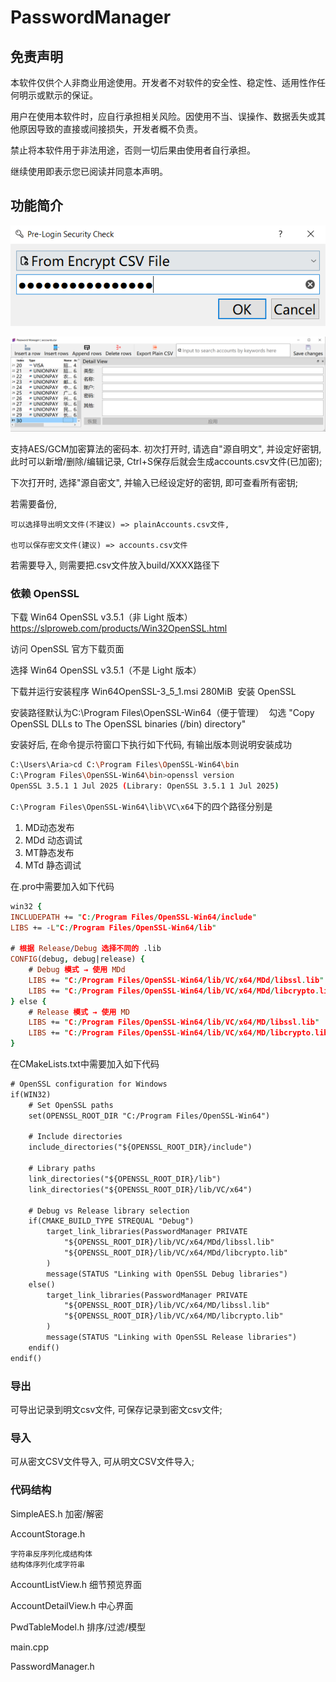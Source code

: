 # PasswordManager

## 免责声明
本软件仅供个人非商业用途使用。开发者不对软件的安全性、稳定性、适用性作任何明示或默示的保证。

用户在使用本软件时，应自行承担相关风险。因使用不当、误操作、数据丢失或其他原因导致的直接或间接损失，开发者概不负责。

禁止将本软件用于非法用途，否则一切后果由使用者自行承担。

​继续使用即表示您已阅读并同意本声明。​


## 功能简介

![登录](imgs/LoginQryWidget.png)

![主界面](imgs/PasswordTable.png)

支持AES/GCM加密算法的密码本. 初次打开时, 请选自"源自明文", 并设定好密钥, 此时可以新增/删除/编辑记录, Ctrl+S保存后就会生成accounts.csv文件(已加密);

下次打开时, 选择"源自密文", 并输入已经设定好的密钥, 即可查看所有密钥;

若需要备份, 

    可以选择导出明文文件(不建议) => plainAccounts.csv文件, 

    也可以保存密文文件(建议) => accounts.csv文件

若需要导入, 则需要把.csv文件放入build/XXXX路径下

### 依赖 OpenSSL
​下载 Win64 OpenSSL v3.5.1（非 Light 版本）​​ https://slproweb.com/products/Win32OpenSSL.html

访问 OpenSSL 官方下载页面

选择 ​Win64 OpenSSL v3.5.1​（不是 Light 版本）

下载并运行安装程序 Win64OpenSSL-3_5_1.msi 280MiB
​
安装 OpenSSL​

安装路径默认为C:\Program Files\OpenSSL-Win64（便于管理）
​
勾选 "Copy OpenSSL DLLs to The OpenSSL binaries (/bin) directory"​​
 
安装好后, 在命令提示符窗口下执行如下代码, 有输出版本则说明安装成功
```bash
C:\Users\Aria>cd C:\Program Files\OpenSSL-Win64\bin
C:\Program Files\OpenSSL-Win64\bin>openssl version
OpenSSL 3.5.1 1 Jul 2025 (Library: OpenSSL 3.5.1 1 Jul 2025)
```

`C:\Program Files\OpenSSL-Win64\lib\VC\x64`下的四个路径分别是

1. MD动态发布
2. MDd 动态调试
3. MT静态发布
4. MTd 静态调试


在.pro中需要加入如下代码
```pro
win32 {
INCLUDEPATH += "C:/Program Files/OpenSSL-Win64/include"
LIBS += -L"C:/Program Files/OpenSSL-Win64/lib"

# 根据 Release/Debug 选择不同的 .lib
CONFIG(debug, debug|release) {
    # Debug 模式 → 使用 MDd
    LIBS += "C:/Program Files/OpenSSL-Win64/lib/VC/x64/MDd/libssl.lib"
    LIBS += "C:/Program Files/OpenSSL-Win64/lib/VC/x64/MDd/libcrypto.lib"
} else {
    # Release 模式 → 使用 MD
    LIBS += "C:/Program Files/OpenSSL-Win64/lib/VC/x64/MD/libssl.lib"
    LIBS += "C:/Program Files/OpenSSL-Win64/lib/VC/x64/MD/libcrypto.lib"
}
```

在CMakeLists.txt中需要加入如下代码
```txt
# OpenSSL configuration for Windows
if(WIN32)
    # Set OpenSSL paths
    set(OPENSSL_ROOT_DIR "C:/Program Files/OpenSSL-Win64")

    # Include directories
    include_directories("${OPENSSL_ROOT_DIR}/include")

    # Library paths
    link_directories("${OPENSSL_ROOT_DIR}/lib")
    link_directories("${OPENSSL_ROOT_DIR}/lib/VC/x64")

    # Debug vs Release library selection
    if(CMAKE_BUILD_TYPE STREQUAL "Debug")
        target_link_libraries(PasswordManager PRIVATE
            "${OPENSSL_ROOT_DIR}/lib/VC/x64/MDd/libssl.lib"
            "${OPENSSL_ROOT_DIR}/lib/VC/x64/MDd/libcrypto.lib"
        )
        message(STATUS "Linking with OpenSSL Debug libraries")
    else()
        target_link_libraries(PasswordManager PRIVATE
            "${OPENSSL_ROOT_DIR}/lib/VC/x64/MD/libssl.lib"
            "${OPENSSL_ROOT_DIR}/lib/VC/x64/MD/libcrypto.lib"
        )
        message(STATUS "Linking with OpenSSL Release libraries")
    endif()
endif()
```


### 导出
可导出记录到明文csv文件, 可保存记录到密文csv文件;

### 导入
可从密文CSV文件导入, 可从明文CSV文件导入;


### 代码结构

SimpleAES.h 加密/解密

AccountStorage.h

    字符串反序列化成结构体
    结构体序列化成字符串

AccountListView.h
    细节预览界面

AccountDetailView.h
    中心界面

PwdTableModel.h
    排序/过滤/模型

main.cpp

PasswordManager.h